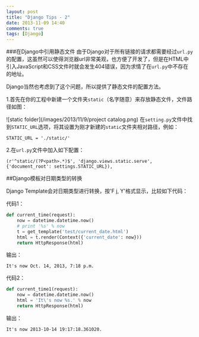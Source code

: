 ```yaml
---
layout: post
title: "Django Tips - 2"
date: 2013-11-09 14:40
comments: true
tags: [Django]
---
```

###在Django中引用静态文件
由于Django对于所有链接的请求都需要经过`url.py`的配置，这虽然可以使得浏览器url非常美观，也方便了开发了，但是在HTML中引入JavaScript和CSS文件时就会发生404错误，因为求情了在`url.py`中不存在的地址。

Django当然也考虑到了这个问题，所以提供了静态文件的配置方法。

<!-- more -->

1.首先在你的工程中新建一个文件夹`static`（名字随意）来存放静态文件，文件路径如图：

![static folder](/images/2013/11/9/project catalog.png)
在`setting.py`文件中找到`STATIC_URL`选项，将其设置为刚才新建的`static`文件夹相对路径，例如：
```
STATIC_URL = './static/'
```
2.在`url.py`文件中加入如下配置：
```
(r'^static/(?P<path>.*)$', 'django.views.static.serve', {'document_root': settings.STATIC_URL}),
```

##Django模板对日期类型的转换

Django Template会对日期类型进行转换，按'F j, Y'格式显示，比较如下代码：

代码1：

``` python
def current_time(request):
    now = datetime.datetime.now()
    # print '%s' % now
    t = get_template('test/current_date.html')
    html = t.render(Context({'current_date': now}))
    return HttpResponse(html)
```
输出：

```
It's now Oct. 14, 2013, 7:18 p.m.
```
代码2：

``` python
def current_time1(request):
    now = datetime.datetime.now()
    html = 'It\'s now %s.' % now
    return HttpResponse(html)
```
输出：

```
It's now 2013-10-14 19:17:18.361020.
```
